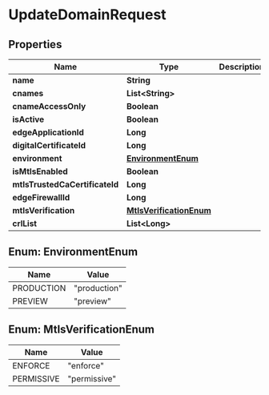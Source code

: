 

# UpdateDomainRequest


## Properties

| Name | Type | Description | Notes |
|------------ | ------------- | ------------- | -------------|
|**name** | **String** |  |  [optional] |
|**cnames** | **List&lt;String&gt;** |  |  [optional] |
|**cnameAccessOnly** | **Boolean** |  |  [optional] |
|**isActive** | **Boolean** |  |  [optional] |
|**edgeApplicationId** | **Long** |  |  [optional] |
|**digitalCertificateId** | **Long** |  |  [optional] |
|**environment** | [**EnvironmentEnum**](#EnvironmentEnum) |  |  [optional] |
|**isMtlsEnabled** | **Boolean** |  |  [optional] |
|**mtlsTrustedCaCertificateId** | **Long** |  |  [optional] |
|**edgeFirewallId** | **Long** |  |  [optional] |
|**mtlsVerification** | [**MtlsVerificationEnum**](#MtlsVerificationEnum) |  |  [optional] |
|**crlList** | **List&lt;Long&gt;** |  |  [optional] |



## Enum: EnvironmentEnum

| Name | Value |
|---- | -----|
| PRODUCTION | &quot;production&quot; |
| PREVIEW | &quot;preview&quot; |



## Enum: MtlsVerificationEnum

| Name | Value |
|---- | -----|
| ENFORCE | &quot;enforce&quot; |
| PERMISSIVE | &quot;permissive&quot; |



